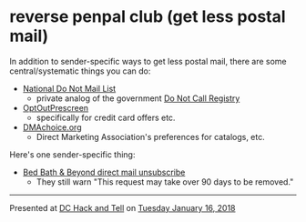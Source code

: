 # reverse penpal club (get less postal mail)

In addition to sender-specific ways to get less postal mail, there are some central/systematic things you can do:

 * [National Do Not Mail List](http://www.directmail.com/mail_preference/)
     * private analog of the government [Do Not Call Registry](https://donotcall.gov/)
 * [OptOutPrescreen](https://www.optoutprescreen.com/)
     * specifically for credit card offers etc.
 * [DMAchoice.org](https://dmachoice.thedma.org/)
     * Direct Marketing Association's preferences for catalogs, etc.

Here's one sender-specific thing:

 * [Bed Bath & Beyond direct mail unsubscribe](https://offers.bedbathandbeyond.com/SignupWidget/dynamic/BBBUS-DM_Unsub)
     * They still warn "This request may take over 90 days to be removed."

---

Presented at [DC Hack and Tell](http://dc.hackandtell.org/) on [Tuesday January 16, 2018](https://www.meetup.com/DC-Hack-and-Tell/events/246273544/)

